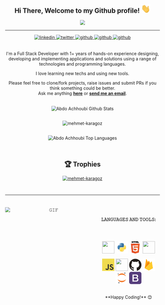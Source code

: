 <div align="center">
<h2> Hi There, Welcome to my Github profile! <img src="Hi.gif" width="30"></h2>
<p align="center">
  <a href="https://github.com/jaypavasiya"><img src="https://readme-typing-svg.herokuapp.com?lines=Full+Stack+Developer;.NET+Core%20|%20JavaScript%20|%20Java%20|%20Python%20|%20Flutter;Always%20learning%20new%20things&center=true&width=600&height=50"></a>
</p>
<hr/>
<a href="https://www.linkedin.com/in/mehmet-karagöz-a533921b9/" target="_blank">
<img src=https://img.shields.io/badge/linkedin-%2300acee.svg?color=405DE6&style=for-the-badge&logo=linkedin&logoColor=white alt=linkedin style="margin-bottom: 5px;" />
</a>
<a href="https://twitter.com/Mehmetkaragoz07" target="_blank">
<img src=https://img.shields.io/badge/twitter-%2300acee.svg?color=1DA1F2&style=for-the-badge&logo=twitter&logoColor=white alt=twitter style="margin-bottom: 5px;" />
</a>
<a href="https://github.com/mehmet-karagoz" target="_blank">
<img src=https://img.shields.io/badge/github-%2300acee.svg?color=000000&style=for-the-badge&logo=github&logoColor=white alt=github style="margin-bottom: 5px;" />
</a>
<a href="https://gitlab.com/mehmet-karagoz" target="_blank">
<img src=https://img.shields.io/badge/gitlab-%2300acee.svg?color=6C6563&style=for-the-badge&logo=gitlab&logoColor=white alt=github style="margin-bottom: 5px;" />
</a>
<a href="https://stackoverflow.com/users/14583465/tewhem" target="_blank">
<img src=https://img.shields.io/badge/stack%20overflow-%2300acee.svg?color=FF5733&style=for-the-badge&logo=stack-overflow&logoColor=white alt=github style="margin-bottom: 5px;" />
</a>
<br />

<br />

I'm a Full Stack Developer with 1+ years of hands-on experience designing, developing and implementing applications and solutions using a range of technologies and programming languages.
<br />

I love learning new techs and using new tools.
<br />

Please feel free to clone/fork projects, raise issues and submit PRs if you think something could be better.<br />
Ask me anything **[here](https://github.com/mehmet-karagoz/mehmet-karagoz/issues/new)** or <a href="mailto:mehmetkmobil@gmail.com"><b>send me an email</b></a>.
<br />
<br />

<img align="center" src="https://github-readme-stats.vercel.app/api?username=mehmet-karagoz&include_all_commits=true&count_private=true&show_icons=true&line_height=30&theme=algolia" alt="Abdo Achhoubi Github Stats">
<br />
<br />

<p align="center"><img src="https://github-readme-streak-stats.herokuapp.com/?user=mehmet-karagoz&theme=algolia" alt="mehmet-karagoz" /></p>
<br/>
<img src="https://github-readme-stats.vercel.app/api/top-langs/?username=mehmet-karagoz&layout=compact&theme=algolia" alt="Abdo Achhoubi Top Languages"/>
<br />
<br />
<br />


</div>

<div align="center">

## 🏆 Trophies
<p align="center"> <a href="https://github.com/mehmet-karagoz"><img
      src="https://github-profile-trophy.vercel.app/?username=mehmet-karagoz&row=1&column=3&theme=algolia" alt="mehmet-karagoz" /></a>  </p>

<!-- algolia -->
<br>
<hr/>

#

<img align="left" height="300px" width="300px" alt="𝙶𝙸𝙵" src="https://camo.githubusercontent.com/3b7c592ede97b6138ffd4b1cc1541c2f3b11fd39/687474703a2f2f33312e6d656469612e74756d626c722e636f6d2f31376665613932306666333665663466356238373764353231366137616164392f74756d626c725f6d6f39786a65387a5a34317163626975666f315f313238302e676966"/>
<br/>

**𝙻𝙰𝙽𝙶𝚄𝙰𝙶𝙴𝚂 𝙰𝙽𝙳 𝚃𝙾𝙾𝙻𝚂:**  

<br/>
<br/>


<code><img height="40" width="40" src="https://images.vexels.com/media/users/3/166401/isolated/preview/b82aa7ac3f736dd78570dd3fa3fa9e24-java-programming-language-icon-by-vexels.png"></code>
<code><img height="40" width="40" src="https://raw.githubusercontent.com/github/explore/80688e429a7d4ef2fca1e82350fe8e3517d3494d/topics/python/python.png"></code>
<code><img height="40" width="40" src="https://raw.githubusercontent.com/github/explore/80688e429a7d4ef2fca1e82350fe8e3517d3494d/topics/html/html.png"></code>
<code><img height="40" width="40" src="https://cdn.iconscout.com/icon/free/png-256/css-131-722685.png"></code>

<code><img height="40" width="40" src="https://raw.githubusercontent.com/github/explore/80688e429a7d4ef2fca1e82350fe8e3517d3494d/topics/javascript/javascript.png"></code>
<code><img height="40" width="40" src="https://upload.wikimedia.org/wikipedia/commons/thumb/3/3f/Git_icon.svg/1024px-Git_icon.svg.png"></code>
<code><img height="40" width="40" src="https://raw.githubusercontent.com/github/explore/80688e429a7d4ef2fca1e82350fe8e3517d3494d/topics/github-api/github-api.png"></code>
<code><img height="40" width="40" src="https://raw.githubusercontent.com/github/explore/80688e429a7d4ef2fca1e82350fe8e3517d3494d/topics/firebase/firebase.png"></code>
<code><img height="40" width="40" src="https://raw.githubusercontent.com/github/explore/80688e429a7d4ef2fca1e82350fe8e3517d3494d/topics/jupyter-notebook/jupyter-notebook.png"></code>
<code><img height="40" width="40" src="https://raw.githubusercontent.com/github/explore/80688e429a7d4ef2fca1e82350fe8e3517d3494d/topics/bootstrap/bootstrap.png"></code>


<br/>
**Happy Coding!** 😊
